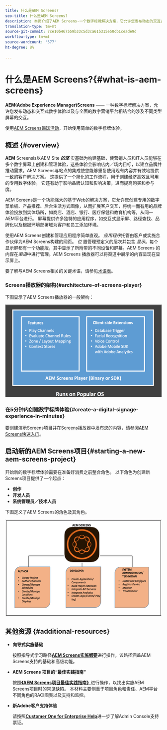 ```yaml
---
title: 什么是AEM Screens?
seo-title: 什么是AEM Screens?
description: 本页介绍了AEM Screens-一个数字标牌解决方案，它允许您发布动态的交互式数字体验和交互，这些体验和交互涉及不同类型的屏幕以及全面的数字营销平台。 它概述了Screens体系架构以及项目开发中涉及的各种角色。
translation-type: tm+mt
source-git-commit: 7ce10b467559b33c5d3ca61b315e50cb1ceade9d
workflow-type: tm+mt
source-wordcount: '577'
ht-degree: 8%

---
```



# 什么是AEM Screens?{#what-is-aem-screens}

**AEM(Adobe Experience Manager)Screens**  —— 一种数字标牌解决方案，允许您发布动态和交互式数字体验以及与全面的数字营销平台相结合的涉及不同类型屏幕的交互。

使用[AEM Screens踢球活动](kickstart-for-aem-screens.md)，开始使用简单的数字标牌体验。

## 概述 {#overview}

**AEM** Screensis以AEM Site ***的坚*** 实基础为构建基础，使营销人员和IT人员能够在多个数字屏幕上创建和管理体验，这些体验会影响店内／场内目标，以建立品牌并推动需求。AEM Screens与站点的集成使您能够重复使用现有内容并有效地提供一致的客户解决方案。 这提供了一个简化的工作流程，用于创建经济高效且可用的专用数字体验。 它还有助于影响品牌认知和影响决策，进而提高购买和参与度。

AEM Screens是一个功能强大的基于Web的解决方案，它允许您创建专用的数字菜单板、产品推荐、后台生活方式图像，从而扩展客户交互，将统一而有用的品牌体验投放到实体场所，如商店、酒店、银行、医疗保健和教育机构等，从同一AEM平台进行。 屏幕提供许多独特的应用程序，如交互式显示屏、路径查找、品牌化以及根据环境部署域为客户和员工添加环境。

使用AEM Screens创建和管理应用程序简单直观。 *应用程序*&#x200B;托管由客户或实施合作伙伴为AEM Screens构建的网页。 *位* 置管理预定义的层次并包含 *显示*。每个显示屏都有一个功能版，其中显示了所附带的不同设备和屏幕。AEM Screens 的内容在&#x200B;*渠道*&#x200B;中进行管理。AEM Screens 播放器可以将渠道中展示的内容呈现在显示屏上。

要了解与AEM Screens相关的关键术语，请参见[术语表](screens-glossary.md)。

### Screens播放器的架构{#architecture-of-screens-player}

下图显示了AEM Screens播放器的一般架构：

![chlimage_1-21](assets/chlimage_1-29.png)

### 在5分钟内创建数字标牌体验{#create-a-digital-signage-experience-in-minutes}

要创建演示Screens项目并在Screens播放器中发布您的内容，请参阅[AEM Screens快速入门](kickstart-for-aem-screens.md)。

## 启动新的AEM Screens项目{#starting-a-new-aem-screens-project}

开始新的数字标牌体验需要在准备好消费之前整合角色。 以下角色为创建新Screens项目提供了一个起点：

* **创作**
* **开发人员**
* **系统管理员／技术人员**

下图定义了AEM Screens的角色及其角色。

![chlimage_1-30](assets/chlimage_1-30.png)


## 其他资源 {#additional-resources}

* **向导式实施基础**

   按照指导式学习路径&#x200B;**[AEM Screens实施纲要](https://guided.adobe.com/?launch=AEM-7a#recommended/solutions/experience-manager)**&#x200B;进行操作，该路径涵盖AEM Screens支持的基础和高级功能。

* **AEM Screens 项目的“最佳实践指南”**

   按照&#x200B;**[《AEM Screens项目最佳实践指南》](https://docs.adobe.com/content/help/zh-Hans/experience-manager-screens/using/about-guide.html)**&#x200B;进行操作，以找出实施AEM Screens项目时的常见缺陷。 本材料主要侧重于项目角色和责任、AEM平台不同角色的RACI图表以及支持和监控。

* **新Adobe客户支持体验**

   请按照&#x200B;**[Customer One for Enterprise Help](https://docs.adobe.com/content/help/en/customer-one/using/home.htmlhome.html#)**&#x200B;进一步了解Admin Console支持票证。

